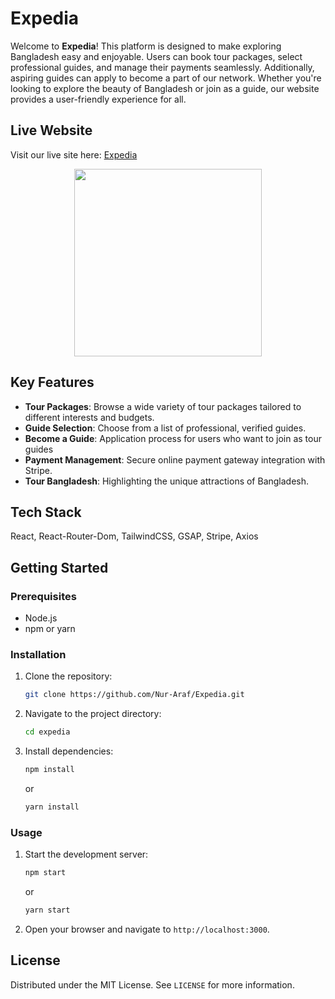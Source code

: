 # Expedia

Welcome to **Expedia**! This platform is designed to make exploring Bangladesh easy and enjoyable. Users can book tour packages, select professional guides, and manage their payments seamlessly. Additionally, aspiring guides can apply to become a part of our network. Whether you're looking to explore the beauty of Bangladesh or join as a guide, our website provides a user-friendly experience for all.

## Live Website

Visit our live site here: [Expedia](https://tourist-management-ff48a.web.app/)

<div align="center">
  <img height="300" src="https://github.com/user-attachments/assets/81b0b883-3fdd-4090-9c32-1a9ba2bd5002"  />
</div>

## Key Features

- **Tour Packages**: Browse a wide variety of tour packages tailored to different interests and budgets.
- **Guide Selection**: Choose from a list of professional, verified guides.
- **Become a Guide**: Application process for users who want to join as tour guides
- **Payment Management**: Secure online payment gateway integration with Stripe.
- **Tour Bangladesh**: Highlighting the unique attractions of Bangladesh.

## Tech Stack

React, React-Router-Dom, TailwindCSS, GSAP, Stripe, Axios

## Getting Started

### Prerequisites

- Node.js
- npm or yarn

### Installation

1. Clone the repository:
    ```bash
    git clone https://github.com/Nur-Araf/Expedia.git
    ```
2. Navigate to the project directory:
    ```bash
    cd expedia
    ```
3. Install dependencies:
    ```bash
    npm install
    ```
    or
    ```bash
    yarn install
    ```

### Usage

1. Start the development server:
    ```bash
    npm start
    ```
    or
    ```bash
    yarn start
    ```
2. Open your browser and navigate to `http://localhost:3000`.

## License

Distributed under the MIT License. See `LICENSE` for more information.